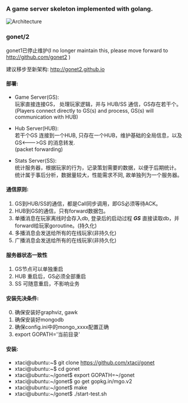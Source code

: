 ### A game server skeleton implemented with golang.
![Architecture](doc/arch.png)

### gonet/2

gonet1已停止维护(I no longer maintain this, please move forward to http://github.com/gonet2 )

建议移步至新架构:  http://gonet2.github.io

#### 部署:     
* Game Server(GS):  
玩家直接连接GS， 处理玩家逻辑，并与 HUB/SS 通信，GS存在若干个。    
(Players connect directly to GS(s) and process, GS(s) will communication with HUB)
  
* Hub Server(HUB):  
若干个GS 连接到一个HUB, 只存在一个HUB，维护基础的全局信息，以及 GS<--->GS 的消息转发.  
(packet forwarding)
    
* Stats Server(SS):     
统计服务器，根据玩家的行为，记录策划需要的数据，以便于后期统计。     
统计属于事后分析，数据量较大，性能需求不同, 故单独列为一个服务器。

#### 通信原则:     
1.  GS到HUB/SS的通信，都是Call同步调用，即GS必须等待ACK。         
2.  HUB到GS的通信，只有forward数据包。       
3.  单播消息在玩家离线时会存入db, 登录后的启动过程 ___GS___ 直接读取db，并forward给玩家goroutine。(持久化)       
4.  多播消息会发送给所有的在线玩家(非持久化)       
5.  广播消息会发送给所有的在线玩家(非持久化)       

#### 服务器状态一致性
1.  GS节点可以单独重启    
2.  HUB 重启后，GS必须全部重启    
3.  SS 可随意重启，不影响业务         

#### 安装先决条件:
0. 确保安装好graphviz, gawk
1. 确保安装好mongodb
2. 确保config.ini中的mongo_xxxx配置正确
3. export GOPATH='当前目录'

#### 安装:
* xtaci@ubuntu:~$ git clone https://github.com/xtaci/gonet       
* xtaci@ubuntu:~$ cd gonet        
* xtaci@ubuntu:~/gonet$ export GOPATH=~/gonet       
* xtaci@ubuntu:~/gonet$ go get gopkg.in/mgo.v2
* xtaci@ubuntu:~/gonet$ make    
* xtaci@ubuntu:~/gonet$ ./start-test.sh
